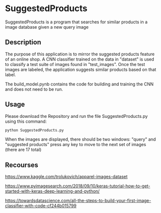 # SuggestedProducts

SuggestedProducts is a program that searches for similar products in a image database given a new query image

## Description

The purpose of this application is to mirror the suggested products feature of an online shop. A CNN classifier
trained on the data in "dataset" is used to classify a test suite of images found in "test_images". Once the
test images are labeled, the application suggests similar products based on that label.

The build_model.pynb contains the code for building and training the CNN and does not need to be run.

## Usage

Please download the Repository and run the file SuggestedProducts.py using this command:
 ```bash
python SuggestedProducts.py
```
When the images are displayed, there should be two windows: "query" and "suggested products"
press any key to move to the next set of images (there are 17 total)

## Recourses

https://www.kaggle.com/trolukovich/apparel-images-dataset

https://www.pyimagesearch.com/2018/09/10/keras-tutorial-how-to-get-started-with-keras-deep-learning-and-python/

https://towardsdatascience.com/all-the-steps-to-build-your-first-image-classifier-with-code-cf244b015799
